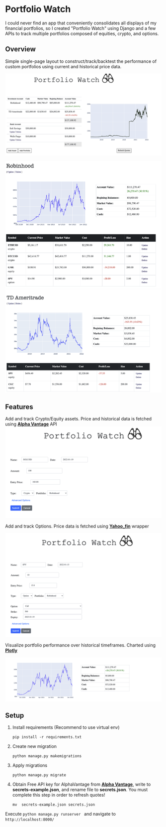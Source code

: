 # Portfolio Watch
I could never find an app that conveniently consolidates all displays of my financial portfolios, so I created "Portfolio Watch" using Django and a few APIs to track multiple portfolios composed of equities, crypto, and options.

## Overview ##

Simple single-page layout to construct/track/backtest the performance of custom portfolios using current and historical price data. 

![](./images/splash.png)
 

![](./images/portfolio.png)
![](./images/portfolio2.png)

## Features ##

Add and track Crypto/Equity assets. Price and historical data is fetched using  __[Alpha Vantage](https://www.alphavantage.co/)__ API
![](./images/crypto.png)

Add and track Options. Price data is fetched using __[Yahoo_fin](https://theautomatic.net/yahoo_fin-documentation/)__ wrapper 

![](./images/option.png)

Visualize portfolio performance over historical timeframes.
Charted using __[Plotly](https://plotly.com/python/)__

![](./images/plotly.png)

## Setup 
1. Install requirements (Recommend to use virtual env)
    ``` 
    pip install -r requirements.txt
    ```
2. Create new migration
    ``` 
    python manage.py makemigrations
    ```
3. Apply migrations
    ``` 
    python manage.py migrate
    ```

4. Obtain Free API key for AlphaVantage from __[Alpha Vantage](https://www.alphavantage.co/)__, write to  __secrets-example.json__, and rename file to __secrets.json__. You must complete this step in order to refresh quotes!
    ``` 
    mv  secrets-example.json secrets.json
    ```

Execute ```python manage.py runserver ``` and navigate  to `http://localhost:8000/`
